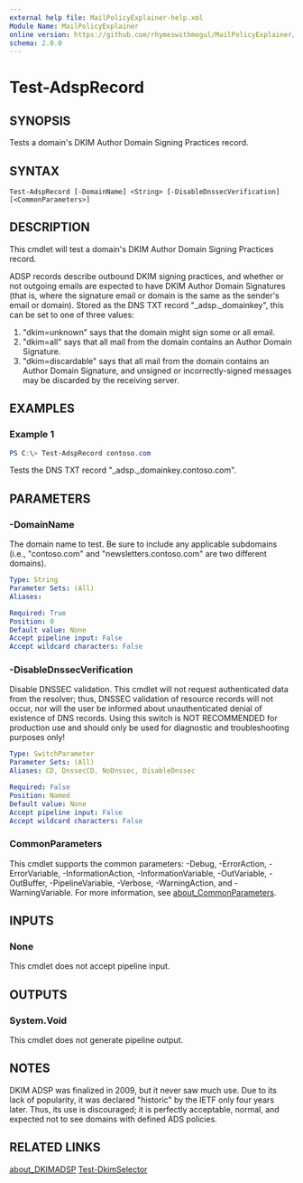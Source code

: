 ```yaml
---
external help file: MailPolicyExplainer-help.xml
Module Name: MailPolicyExplainer
online version: https://github.com/rhymeswithmogul/MailPolicyExplainer/blob/main/man/en-US/Test-AdspRecord.md
schema: 2.0.0
---
```


# Test-AdspRecord

## SYNOPSIS
Tests a domain's DKIM Author Domain Signing Practices record.

## SYNTAX

```
Test-AdspRecord [-DomainName] <String> [-DisableDnssecVerification] [<CommonParameters>]
```

## DESCRIPTION
This cmdlet will test a domain's DKIM Author Domain Signing Practices record.

ADSP records describe outbound DKIM signing practices, and whether or not outgoing emails are expected to have DKIM Author Domain Signatures (that is, where the signature email or domain is the same as the sender's email or domain).  Stored as the DNS TXT record "_adsp._domainkey", this can be set to one of three values:

1. "dkim=unknown" says that the domain might sign some or all email.
2. "dkim=all" says that all mail from the domain contains an Author Domain Signature.
3. "dkim=discardable" says that all mail from the domain contains an Author Domain Signature, and unsigned or incorrectly-signed messages may be discarded by the receiving server.

## EXAMPLES

### Example 1
```powershell
PS C:\> Test-AdspRecord contoso.com
```

Tests the DNS TXT record "_adsp._domainkey.contoso.com".

## PARAMETERS

### -DomainName
The domain name to test.  Be sure to include any applicable subdomains (i.e., "contoso.com" and "newsletters.contoso.com" are two different domains).

```yaml
Type: String
Parameter Sets: (All)
Aliases:

Required: True
Position: 0
Default value: None
Accept pipeline input: False
Accept wildcard characters: False
```

### -DisableDnssecVerification
Disable DNSSEC validation.  This cmdlet will not request authenticated data from the resolver;  thus, DNSSEC validation of resource records will not occur, nor will the user be informed about unauthenticated denial of existence of DNS records.  Using this switch is NOT RECOMMENDED for production use and should only be used for diagnostic and troubleshooting purposes only!

```yaml
Type: SwitchParameter
Parameter Sets: (All)
Aliases: CD, DnssecCD, NoDnssec, DisableDnssec

Required: False
Position: Named
Default value: None
Accept pipeline input: False
Accept wildcard characters: False
```

### CommonParameters
This cmdlet supports the common parameters: -Debug, -ErrorAction, -ErrorVariable, -InformationAction, -InformationVariable, -OutVariable, -OutBuffer, -PipelineVariable, -Verbose, -WarningAction, and -WarningVariable. For more information, see [about_CommonParameters](http://go.microsoft.com/fwlink/?LinkID=113216).

## INPUTS

### None
This cmdlet does not accept pipeline input.

## OUTPUTS

### System.Void
This cmdlet does not generate pipeline output.

## NOTES
DKIM ADSP was finalized in 2009, but it never saw much use.  Due to its lack of popularity, it was declared "historic" by the IETF only four years later.  Thus, its use is discouraged;  it is perfectly acceptable, normal, and expected not to see domains with defined ADS policies.

## RELATED LINKS

[about_DKIMADSP]()
[Test-DkimSelector]()

